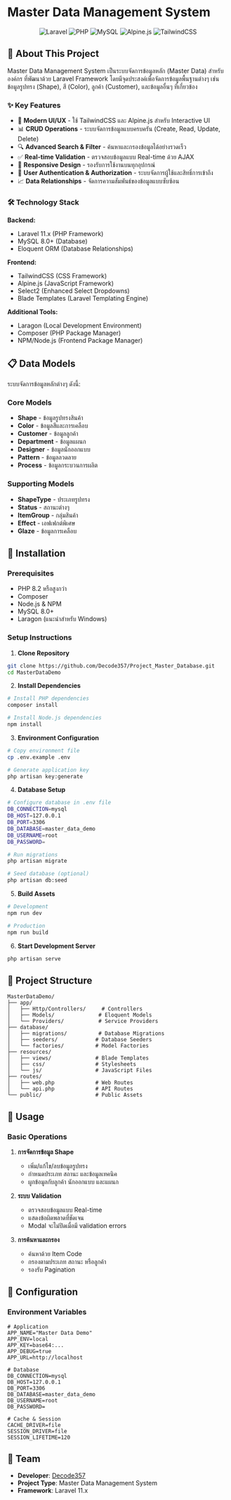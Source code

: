 # Master Data Management System

<p align="center">
  <img src="https://img.shields.io/badge/Laravel-11.x-FF2D20?style=for-the-badge&logo=laravel&logoColor=white" alt="Laravel">
  <img src="https://img.shields.io/badge/PHP-8.2+-777BB4?style=for-the-badge&logo=php&logoColor=white" alt="PHP">
  <img src="https://img.shields.io/badge/MySQL-8.0+-4479A1?style=for-the-badge&logo=mysql&logoColor=white" alt="MySQL">
  <img src="https://img.shields.io/badge/Alpine.js-8BC34A?style=for-the-badge&logo=alpine.js&logoColor=white" alt="Alpine.js">
  <img src="https://img.shields.io/badge/TailwindCSS-38B2AC?style=for-the-badge&logo=tailwind-css&logoColor=white" alt="TailwindCSS">
</p>

## 📖 About This Project

Master Data Management System เป็นระบบจัดการข้อมูลหลัก (Master Data) สำหรับองค์กร ที่พัฒนาด้วย Laravel Framework โดยมีจุดประสงค์เพื่อจัดการข้อมูลพื้นฐานต่างๆ เช่น ข้อมูลรูปทรง (Shape), สี (Color), ลูกค้า (Customer), และข้อมูลอื่นๆ ที่เกี่ยวข้อง

### ✨ Key Features

- 🎨 **Modern UI/UX** - ใช้ TailwindCSS และ Alpine.js สำหรับ Interactive UI
- 📊 **CRUD Operations** - ระบบจัดการข้อมูลแบบครบครัน (Create, Read, Update, Delete)
- 🔍 **Advanced Search & Filter** - ค้นหาและกรองข้อมูลได้อย่างรวดเร็ว
- ✅ **Real-time Validation** - ตรวจสอบข้อมูลแบบ Real-time ด้วย AJAX
- 📱 **Responsive Design** - รองรับการใช้งานบนทุกอุปกรณ์
- 🔐 **User Authentication & Authorization** - ระบบจัดการผู้ใช้และสิทธิ์การเข้าถึง
- 📈 **Data Relationships** - จัดการความสัมพันธ์ของข้อมูลแบบซับซ้อน

### 🛠️ Technology Stack

**Backend:**
- Laravel 11.x (PHP Framework)
- MySQL 8.0+ (Database)
- Eloquent ORM (Database Relationships)

**Frontend:**
- TailwindCSS (CSS Framework)
- Alpine.js (JavaScript Framework)
- Select2 (Enhanced Select Dropdowns)
- Blade Templates (Laravel Templating Engine)

**Additional Tools:**
- Laragon (Local Development Environment)
- Composer (PHP Package Manager)
- NPM/Node.js (Frontend Package Manager)

## 📋 Data Models

ระบบจัดการข้อมูลหลักต่างๆ ดังนี้:

### Core Models
- **Shape** - ข้อมูลรูปทรงสินค้า
- **Color** - ข้อมูลสีและการเคลือบ
- **Customer** - ข้อมูลลูกค้า
- **Department** - ข้อมูลแผนก
- **Designer** - ข้อมูลนักออกแบบ
- **Pattern** - ข้อมูลลวดลาย
- **Process** - ข้อมูลกระบวนการผลิต

### Supporting Models
- **ShapeType** - ประเภทรูปทรง
- **Status** - สถานะต่างๆ
- **ItemGroup** - กลุ่มสินค้า
- **Effect** - เอฟเฟกต์พิเศษ
- **Glaze** - ข้อมูลการเคลือบ

## 🚀 Installation

### Prerequisites
- PHP 8.2 หรือสูงกว่า
- Composer
- Node.js & NPM
- MySQL 8.0+
- Laragon (แนะนำสำหรับ Windows)

### Setup Instructions

1. **Clone Repository**
```bash
git clone https://github.com/Decode357/Project_Master_Database.git
cd MasterDataDemo
```

2. **Install Dependencies**
```bash
# Install PHP dependencies
composer install

# Install Node.js dependencies
npm install
```

3. **Environment Configuration**
```bash
# Copy environment file
cp .env.example .env

# Generate application key
php artisan key:generate
```

4. **Database Setup**
```bash
# Configure database in .env file
DB_CONNECTION=mysql
DB_HOST=127.0.0.1
DB_PORT=3306
DB_DATABASE=master_data_demo
DB_USERNAME=root
DB_PASSWORD=

# Run migrations
php artisan migrate

# Seed database (optional)
php artisan db:seed
```

5. **Build Assets**
```bash
# Development
npm run dev

# Production
npm run build
```

6. **Start Development Server**
```bash
php artisan serve
```

## 📁 Project Structure

```
MasterDataDemo/
├── app/
│   ├── Http/Controllers/     # Controllers
│   ├── Models/              # Eloquent Models
│   └── Providers/           # Service Providers
├── database/
│   ├── migrations/          # Database Migrations
│   ├── seeders/            # Database Seeders
│   └── factories/          # Model Factories
├── resources/
│   ├── views/              # Blade Templates
│   ├── css/                # Stylesheets
│   └── js/                 # JavaScript Files
├── routes/
│   ├── web.php             # Web Routes
│   └── api.php             # API Routes
└── public/                 # Public Assets
```

## 🎯 Usage

### Basic Operations

1. **การจัดการข้อมูล Shape**
   - เพิ่ม/แก้ไข/ลบข้อมูลรูปทรง
   - กำหนดประเภท สถานะ และข้อมูลเทคนิค
   - ผูกข้อมูลกับลูกค้า นักออกแบบ และแผนก

2. **ระบบ Validation**
   - ตรวจสอบข้อมูลแบบ Real-time
   - แสดงข้อผิดพลาดที่ชัดเจน
   - Modal จะไม่ปิดเมื่อมี validation errors

3. **การค้นหาและกรอง**
   - ค้นหาด้วย Item Code
   - กรองตามประเภท สถานะ หรือลูกค้า
   - รองรับ Pagination

## 🔧 Configuration

### Environment Variables

```env
# Application
APP_NAME="Master Data Demo"
APP_ENV=local
APP_KEY=base64:...
APP_DEBUG=true
APP_URL=http://localhost

# Database
DB_CONNECTION=mysql
DB_HOST=127.0.0.1
DB_PORT=3306
DB_DATABASE=master_data_demo
DB_USERNAME=root
DB_PASSWORD=

# Cache & Session
CACHE_DRIVER=file
SESSION_DRIVER=file
SESSION_LIFETIME=120
```


## 👥 Team

- **Developer**: [Decode357](https://github.com/Decode357)
- **Project Type**: Master Data Management System
- **Framework**: Laravel 11.x

